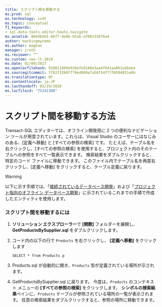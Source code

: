 ```yaml
---
title: スクリプト間を移動する
ms.prod: sql
ms.technology: ssdt
ms.topic: conceptual
f1_keywords:
- sql.data.tools.editor.howto.navigate
ms.assetid: 8664bde5-86ff-4e8b-b5a6-af003316f6ad
author: markingmyname
ms.author: maghan
manager: jroth
ms.reviewer: “”
ms.custom: seo-lt-2019
ms.date: 02/09/2017
ms.openlocfilehash: 910011609e928efe9180a3aa4f041aa063adbab4
ms.sourcegitcommit: ff82f3260ff79ed860a7a58f54ff7f0594851e6b
ms.translationtype: HT
ms.contentlocale: ja-JP
ms.lasthandoff: 03/29/2020
ms.locfileid: "75241380"
---
```

# <a name="how-to-navigate-between-scripts"></a>スクリプト間を移動する方法

Transact\-SQL エディターでは、オフライン開発用に 2 つの便利なナビゲーション ツールが用意されています。これらは、Visual Studio のユーザーにはなじみのある、[定義へ移動] と [すべての参照の検索] です。 たとえば、テーブル名を右クリックし、[すべての参照の検索] を使用すると、プロジェクト内のそのテーブルへの参照をすべて一覧表示できます。 検索結果をダブルクリックすると、特定のコード ファイルに移動できます。 このファイル内でテーブル名を再度右クリックし、[定義へ移動] をクリックすると、テーブル定義に戻ります。  
  
> [!WARNING]  
> 以下に示す手順では、「[接続されているデータベース開発](../ssdt/connected-database-development.md)」および「[プロジェクト指向のオフライン データベース開発](../ssdt/project-oriented-offline-database-development.md)」に示されているこれまでの手順で作成したエンティティを使用します。  
  
### <a name="to-navigate-between-scripts"></a>スクリプト間を移動するには  
  
1.  **ソリューション エクスプローラー**で **[関数]** フォルダーを展開し、**GetProductsBySupplier.sql** をダブルクリックします。  
  
2.  コード内の以下の行で `Products` を右クリックし、 **[定義へ移動]** をクリックします  
  
    ```  
    SELECT * from Products p  
    ```  
  
3.  Products.sql が自動的に開き、`Products` 型が定義されている場所が示されます。  
  
4.  GetProductsBySupplier.sql に戻ります。 今度は、`Products` のコンテキスト メニューの **[すべての参照の検索]** をクリックします。 **シンボルの検索結果**ペインに、`Products` テーブルが参照されている場所の一覧が表示されます。 任意の検索結果をダブルクリックすると、参照の場所に移動できます。  
  
